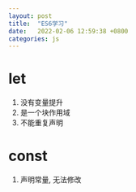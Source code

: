 ```yaml
---
layout: post
title:  "ES6学习"
date:   2022-02-06 12:59:38 +0800
categories: js
---
```


# let
1. 没有变量提升
2. 是一个块作用域
3. 不能重复声明
   
# const
1. 声明常量, 无法修改

